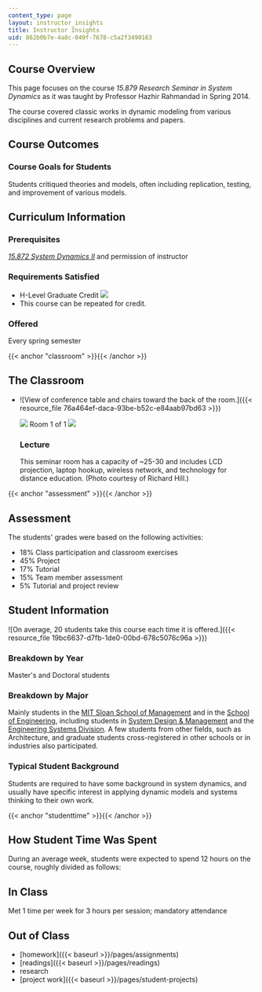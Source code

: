 ```yaml
---
content_type: page
layout: instructor_insights
title: Instructor Insights
uid: 862b0b7e-4a8c-049f-7678-c5a2f3490163
---
```


Course Overview
---------------

This page focuses on the course _15.879 Research Seminar in System Dynamics_ as it was taught by Professor Hazhir Rahmandad in Spring 2014.

The course covered classic works in dynamic modeling from various disciplines and current research problems and papers.

Course Outcomes
---------------

### Course Goals for Students

Students critiqued theories and models, often including replication, testing, and improvement of various models.

Curriculum Information
----------------------

### Prerequisites

[_15.872 System Dynamics II_](/courses/15-872-system-dynamics-ii-fall-2013/) and permission of instructor

### Requirements Satisfied

*   H-Level Graduate Credit ![](/images/educator/icon-question-hlevel.png)
*   This course can be repeated for credit.

### Offered

Every spring semester

{{< anchor "classroom" >}}{{< /anchor >}}

The Classroom
-------------

*   ![View of conference table and chairs toward the back of the room.]({{< resource_file 76a464ef-daca-93be-b52c-e84aab97bd63 >}})
    
    ![](/images/educator/classroom_prev_dim.png) Room 1 of 1 ![](/images/educator/classroom_next_dim.png)
    
    ### Lecture
    
    This seminar room has a capacity of ~25-30 and includes LCD projection, laptop hookup, wireless network, and technology for distance education. (Photo courtesy of Richard Hill.)
    

{{< anchor "assessment" >}}{{< /anchor >}}

Assessment
----------

The students' grades were based on the following activities:

- 18% Class participation and classroom exercises
- 45% Project
- 17% Tutorial
- 15% Team member assessment
- 5% Tutorial and project review

Student Information
-------------------

![On average, 20 students take this course each time it is offered.]({{< resource_file 19bc6637-d7fb-1de0-00bd-678c5076c96a >}})

### Breakdown by Year

Master's and Doctoral students

### Breakdown by Major

Mainly students in the [MIT Sloan School of Management](http://mitsloan.mit.edu/academic/) and in the [School of Engineering](http://engineering.mit.edu), including students in [System Design & Management](https://sdm.mit.edu) and the [Engineering Systems Division](http://esd.mit.edu). A few students from other fields, such as Architecture, and graduate students cross-registered in other schools or in industries also participated.

### Typical Student Background

Students are required to have some background in system dynamics, and usually have specific interest in applying dynamic models and systems thinking to their own work.

{{< anchor "studenttime" >}}{{< /anchor >}}

How Student Time Was Spent
--------------------------

During an average week, students were expected to spend 12 hours on the course, roughly divided as follows:

In Class
--------

Met 1 time per week for 3 hours per session; mandatory attendance

Out of Class
------------

*   [homework]({{< baseurl >}}/pages/assignments)
*   [readings]({{< baseurl >}}/pages/readings)
*   research
*   [project work]({{< baseurl >}}/pages/student-projects)